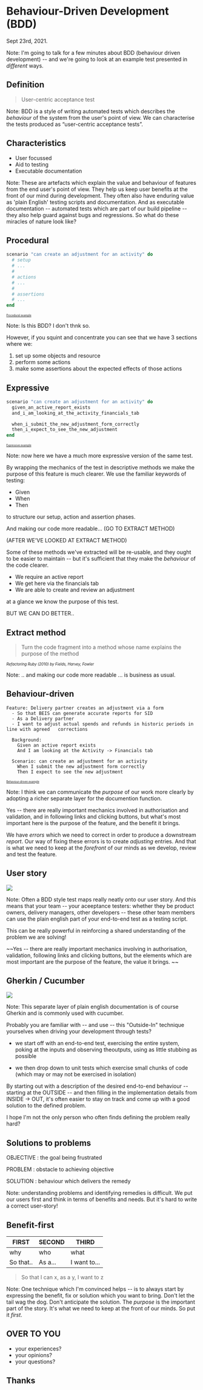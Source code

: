 # Behaviour-Driven Development (BDD) #
Sept 23rd, 2021.

Note: I'm going to talk for a few minutes about BDD (behaviour driven development) -- and we're going to look at an example test presented in *different* ways.



## Definition ##

> User-centric acceptance test

Note: BDD is a style of writing automated tests which describes the *behaviour* of the system from the user's point of view.
We can characterise the tests produced as “user-centric acceptance tests”.



## Characteristics ##

- User focussed
- Aid to testing
- Executable documentation

Note:  These are artefacts which explain the value and behaviour of features from the end user's point of view. They help us keep user benefits at the front of our mind during development.
They often also have enduring value as 'plain English' testing scripts and documentation.
And as executable documentation -- automated tests which are part of our build pipeline -- they also help guard against bugs and regressions.
So what do these miracles of nature look like?



## Procedural ##

```ruby
scenario "can create an adjustment for an activity" do
  # setup
  # ...
  #
  # actions
  # ...
  #
  # assertions
  # ...
end
```

<a href='dxw/misc/bdd/procedural_example.html' style="font-size: 0.5em;">Procedural example</a>

Note: Is this BDD? I don't thnk so.

However, if you squint and concentrate you can see that we have 3 sections where we:

1. set up some objects and resource
2. perform some actions
3. make some assertions about the expected effects of those actions



## Expressive ##

```ruby
scenario "can create an adjustment for an activity" do
  given_an_active_report_exists
  and_i_am_looking_at_the_activity_financials_tab

  when_i_submit_the_new_adjustment_form_correctly
  then_i_expect_to_see_the_new_adjustment
end
```

<a href='dxw/misc/bdd/expressive_example.html' style="font-size: 0.5em;">Expressive example</a>

Note: now here we have a much more expressive version of the same test.

By wrapping the mechanics of the test in descriptive methods we make the purpose of this feature is much clearer. We use the familiar keywords of testing:

- Given
- When
- Then

to structure our setup, action and assertion phases.

And making our code more readable... (GO TO EXTRACT METHOD)

(AFTER WE'VE LOOKED AT EXTRACT METHOD)

Some of these methods we've extracted will be re-usable, and they ought to be easier to maintain -- but it's sufficient that they make the *behaviour* of the code clearer.

- We require an active report
- We get here via the financials tab
- We are able to create and review an adjustment

at a glance we know the purpose of this test.

BUT WE CAN DO BETTER..


## Extract method ##

> Turn the code fragment into a method whose name explains the purpose of the method

<cite style="font-size: 0.7em;">Refactoring Ruby (2010) by Fields, Harvey, Fowler</cite>

Note: .. and making our code more readable ... is business as usual.




## Behaviour-driven ##
  
```feature 
Feature: Delivery partner creates an adjustment via a form
  - So that BEIS can generate accurate reports for SID
  - As a Delivery partner
  - I want to adjust actual spends and refunds in historic periods in line with agreed   corrections

  Background:
    Given an active report exists
    And I am looking at the Activity -> Financials tab

  Scenario: can create an adjustment for an activity
    When I submit the new adjustment form correctly
    Then I expect to see the new adjustment
```

<a href='dxw/misc/bdd/behaviour-driven_example.html' style="font-size: 0.5em;">Behaviour-driven example</a>

Note: I think we can communicate the *purpose* of our work more clearly by adopting a richer separate layer for the documention function.

Yes -- there are really important mechanics involved in authorisation and validation, and in following links and clicking buttons, but what's most important here is the purpose of the feature, and the benefit it brings.

We have *errors* which we need to correct in order to produce a downstream *report*. Our way of fixing these errors is to create *adjusting* entries. And that is what we need to keep at the *forefront* of our minds as we develop, review and test the feature.



## User story ##

<img src="./dxw/misc/bdd/trello.png" style="max-width: 700px;" />

Note: Often a BDD style test maps really neatly onto our user story. And this means that your team -- your aceeptance testers: whether they be product owners, delivery managers, other developers -- these other team members can use the plain english part of your end-to-end test as a testing script.

This can be really powerful in reinforcing a shared understanding of the problem we are solving!

~~Yes -- there are really important mechanics involving in authorisation, validation, following links and clicking buttons, but the elements which are most important are the purpose of the feature, the value it brings. ~~



## Gherkin / Cucumber ##

<img src="./dxw/misc/bdd/outside_in.jpeg" />

Note: This separate layer of plain english documentation is of course Gherkin and is commonly used with cucumber.

Probably you are familiar with -- and use -- this "Outside-In" technique yourselves when driving your development through tests?

- we start off with an end-to-end test, exercising the entire system, poking at the inputs and observing theoutputs, using as little stubbing as possible

- we then drop down to unit tests which exercise small chunks of code (which may or may not be exercised in isolation)

By starting out with a description of the desired end-to-end behaviour -- starting at the OUTSIDE -- and then filling in the implementation details from INSIDE -> OUT, it's often easier to stay on track and come up with a good solution to the defined problem.

I hope I'm not the only person who often finds defining the problem really hard?



## Solutions to problems ##

OBJECTIVE
: the goal being frustrated

PROBLEM
: obstacle to achieving objective 

SOLUTION
: behaviour which delivers the remedy

Note: understanding problems and identifying remedies is difficult. We put our users first and think in terms of benefits and needs. But it's hard to write a correct user-story!



## Benefit-first ##

| FIRST     | SECOND      | THIRD        |
| ---       | ---         | ---          |
| why       | who         | what         |
| So that.. | As a...     | I want to... |

> So that I can x, as a y, I want to z

Note: One technique which I'm convinced helps -- is to always start by expressing the benefit, fix or solution which you want to bring. Don't let the tail wag the dog. Don't anticipate the solution. The *purpose* is the important part of the story. It's what we need to keep at the front of our minds. So put it *first*.



## OVER TO YOU ##

- your experiences?
- your opinions?
- your questions?



## Thanks ##



